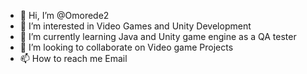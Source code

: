 - 👋 Hi, I’m @Omorede2
- 👀 I’m interested in Video Games and Unity Development
- 🌱 I’m currently learning Java and Unity game engine as a QA tester
- 💞️ I’m looking to collaborate on Video game Projects
- 📫 How to reach me Email

<!---
Omorede2/Omorede2 is a ✨ special ✨ repository because its `README.md` (this file) appears on your GitHub profile.
You can click the Preview link to take a look at your changes.
--->
